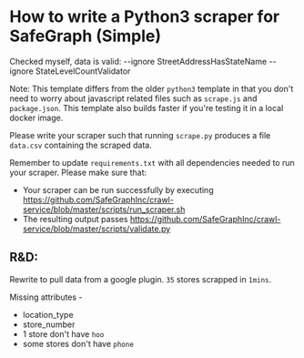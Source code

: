 # How to write a Python3 scraper for SafeGraph (Simple)


Checked myself, data is valid: --ignore StreetAddressHasStateName --ignore StateLevelCountValidator

Note: This template differs from the older `python3` template in that you don't need to worry about javascript related files such as `scrape.js` and `package.json`. This template also builds faster if you're testing it in a local docker image.

Please write your scraper such that running `scrape.py` produces a file `data.csv` containing the scraped data.

Remember to update `requirements.txt` with all dependencies needed to run your scraper. 
Please make sure that:
* Your scraper can be run successfully by executing https://github.com/SafeGraphInc/crawl-service/blob/master/scripts/run_scraper.sh 
* The resulting output passes https://github.com/SafeGraphInc/crawl-service/blob/master/scripts/validate.py


## R&D:

Rewrite to pull data from a google plugin. `35` stores scrapped in `1mins`.

Missing attributes -

- location_type
- store_number
- 1 store don't have `hoo`
- some stores don't have `phone`
